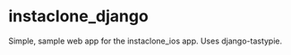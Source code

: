 instaclone_django
=================

Simple, sample web app for the instaclone_ios app.  Uses django-tastypie.